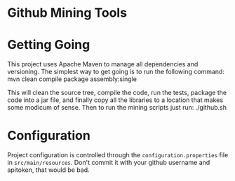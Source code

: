 # Github Mining Tools

# Getting Going
This project uses Apache Maven to manage all dependencies and versioning. The
simplest way to get going is to run the following command:
    mvn clean compile package assembly:single

This will clean the source tree, compile the code, run the tests, package the
code into a jar file, and finally copy all the libraries to a location that
makes some modicum of sense. Then to run the mining scripts just run:
    ./github.sh

# Configuration
Project configuration is controlled through the `configuration.properties`
file in `src/main/resources`. Don't commit it with your github username
and apitoken, that would be bad.
